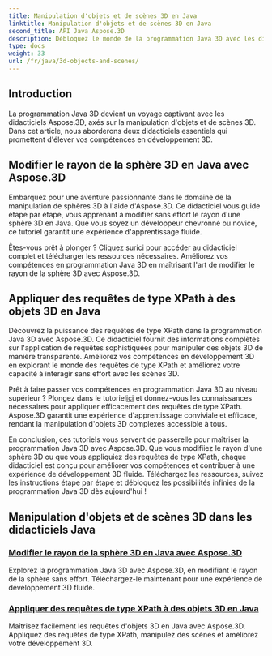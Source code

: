```yaml
---
title: Manipulation d'objets et de scènes 3D en Java
linktitle: Manipulation d'objets et de scènes 3D en Java
second_title: API Java Aspose.3D
description: Débloquez le monde de la programmation Java 3D avec les didacticiels Aspose.3D. Apprenez à modifier le rayon de la sphère et à appliquer des requêtes de type XPath sans effort pour un développement 3D fluide.
type: docs
weight: 33
url: /fr/java/3d-objects-and-scenes/
---
```

## Introduction

La programmation Java 3D devient un voyage captivant avec les didacticiels Aspose.3D, axés sur la manipulation d'objets et de scènes 3D. Dans cet article, nous aborderons deux didacticiels essentiels qui promettent d'élever vos compétences en développement 3D.

## Modifier le rayon de la sphère 3D en Java avec Aspose.3D
Embarquez pour une aventure passionnante dans le domaine de la manipulation de sphères 3D à l'aide d'Aspose.3D. Ce didacticiel vous guide étape par étape, vous apprenant à modifier sans effort le rayon d'une sphère 3D en Java. Que vous soyez un développeur chevronné ou novice, ce tutoriel garantit une expérience d'apprentissage fluide.

 Êtes-vous prêt à plonger ? Cliquez sur[ici](./modify-sphere-radius/) pour accéder au didacticiel complet et télécharger les ressources nécessaires. Améliorez vos compétences en programmation Java 3D en maîtrisant l'art de modifier le rayon de la sphère 3D avec Aspose.3D.

## Appliquer des requêtes de type XPath à des objets 3D en Java
Découvrez la puissance des requêtes de type XPath dans la programmation Java 3D avec Aspose.3D. Ce didacticiel fournit des informations complètes sur l'application de requêtes sophistiquées pour manipuler des objets 3D de manière transparente. Améliorez vos compétences en développement 3D en explorant le monde des requêtes de type XPath et améliorez votre capacité à interagir sans effort avec les scènes 3D.

 Prêt à faire passer vos compétences en programmation Java 3D au niveau supérieur ? Plongez dans le tutoriel[ici](./xpath-like-object-queries/) et donnez-vous les connaissances nécessaires pour appliquer efficacement des requêtes de type XPath. Aspose.3D garantit une expérience d'apprentissage conviviale et efficace, rendant la manipulation d'objets 3D complexes accessible à tous.

En conclusion, ces tutoriels vous servent de passerelle pour maîtriser la programmation Java 3D avec Aspose.3D. Que vous modifiiez le rayon d'une sphère 3D ou que vous appliquiez des requêtes de type XPath, chaque didacticiel est conçu pour améliorer vos compétences et contribuer à une expérience de développement 3D fluide. Téléchargez les ressources, suivez les instructions étape par étape et débloquez les possibilités infinies de la programmation Java 3D dès aujourd'hui !
## Manipulation d'objets et de scènes 3D dans les didacticiels Java
### [Modifier le rayon de la sphère 3D en Java avec Aspose.3D](./modify-sphere-radius/)
Explorez la programmation Java 3D avec Aspose.3D, en modifiant le rayon de la sphère sans effort. Téléchargez-le maintenant pour une expérience de développement 3D fluide.
### [Appliquer des requêtes de type XPath à des objets 3D en Java](./xpath-like-object-queries/)
Maîtrisez facilement les requêtes d'objets 3D en Java avec Aspose.3D. Appliquez des requêtes de type XPath, manipulez des scènes et améliorez votre développement 3D.